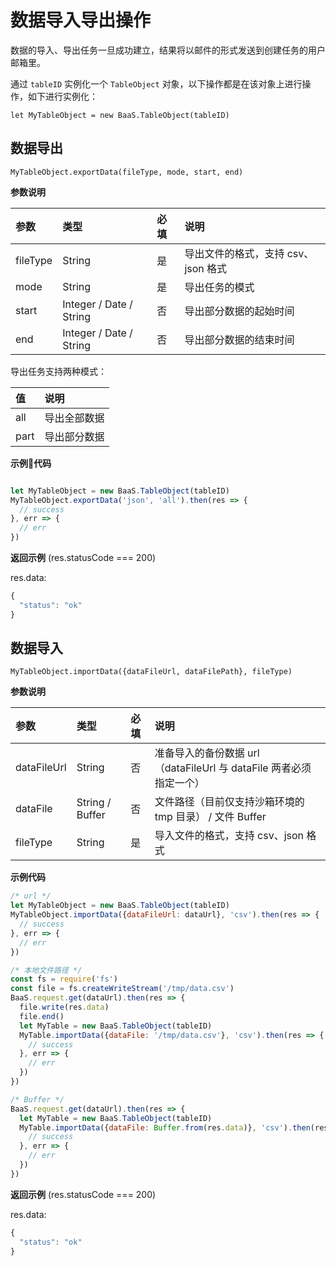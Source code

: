 # 数据导入导出操作

数据的导入、导出任务一旦成功建立，结果将以邮件的形式发送到创建任务的用户邮箱里。

通过 `tableID` 实例化一个 `TableObject` 对象，以下操作都是在该对象上进行操作，如下进行实例化：

`let MyTableObject = new BaaS.TableObject(tableID)`

## 数据导出

`MyTableObject.exportData(fileType, mode, start, end)`

**参数说明**

| 参数      | 类型   | 必填 | 说明 |
| :-----   | :-----  | :-- | :---|
| fileType | String  |  是 | 导出文件的格式，支持 csv、json 格式 |
| mode     | String  |  是  | 导出任务的模式|
| start    | Integer / Date / String |  否  | 导出部分数据的起始时间 |
| end      | Integer / Date / String |  否  | 导出部分数据的结束时间 |

导出任务支持两种模式：

|    值   |    说明      |
| :-----  | :---------  |
| all     |  导出全部数据 |
| part    |  导出部分数据 |

**示例代码**

```js

let MyTableObject = new BaaS.TableObject(tableID)
MyTableObject.exportData('json', 'all').then(res => {
  // success
}, err => {
  // err
})
```

**返回示例** (res.statusCode === 200)

res.data:
```js
{
  "status": "ok"
}
```


## 数据导入

`MyTableObject.importData({dataFileUrl, dataFilePath}, fileType)`

**参数说明**

| 参数         | 类型     | 必填 | 说明 |
| :-----      | :-----  | :-- | :---|
| dataFileUrl | String  |  否  | 准备导入的备份数据 url （dataFileUrl 与 dataFile 两者必须指定一个） |
| dataFile    | String / Buffer |  否  | 文件路径（目前仅支持沙箱环境的 tmp 目录） / 文件 Buffer |
| fileType    | String  |  是 | 导入文件的格式，支持 csv、json 格式 |

**示例代码**

```js
/* url */
let MyTableObject = new BaaS.TableObject(tableID)
MyTableObject.importData({dataFileUrl: dataUrl}, 'csv').then(res => {
  // success
}, err => {
  // err
})

/* 本地文件路径 */
const fs = require('fs')
const file = fs.createWriteStream('/tmp/data.csv')
BaaS.request.get(dataUrl).then(res => {
  file.write(res.data)
  file.end()
  let MyTable = new BaaS.TableObject(tableID)
  MyTable.importData({dataFile: '/tmp/data.csv'}, 'csv').then(res => {
    // success
  }, err => {
    // err
  })
})

/* Buffer */
BaaS.request.get(dataUrl).then(res => {
  let MyTable = new BaaS.TableObject(tableID)
  MyTable.importData({dataFile: Buffer.from(res.data)}, 'csv').then(res => {
    // success
  }, err => {
    // err
  })
})
```

**返回示例** (res.statusCode === 200)

res.data:
```js
{
  "status": "ok"
}
```


